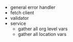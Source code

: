 - general error handler
- fetch client
- validator
- service
    - gather all org level vars
    - gather all location vars